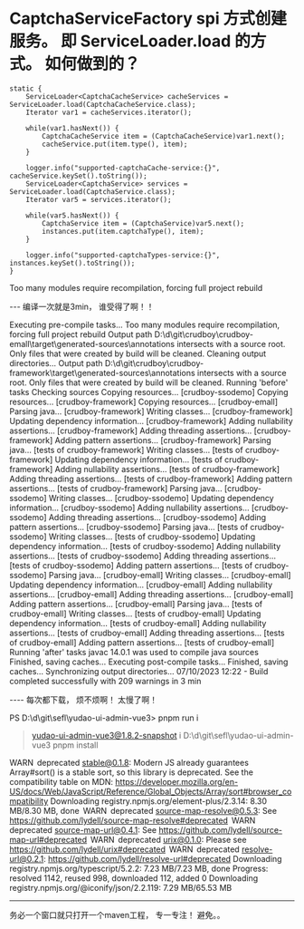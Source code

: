 # CaptchaServiceFactory spi 方式创建服务。 即 ServiceLoader.load 的方式。 如何做到的？ 
    static {
        ServiceLoader<CaptchaCacheService> cacheServices = ServiceLoader.load(CaptchaCacheService.class);
        Iterator var1 = cacheServices.iterator();

        while(var1.hasNext()) {
            CaptchaCacheService item = (CaptchaCacheService)var1.next();
            cacheService.put(item.type(), item);
        }

        logger.info("supported-captchaCache-service:{}", cacheService.keySet().toString());
        ServiceLoader<CaptchaService> services = ServiceLoader.load(CaptchaService.class);
        Iterator var5 = services.iterator();

        while(var5.hasNext()) {
            CaptchaService item = (CaptchaService)var5.next();
            instances.put(item.captchaType(), item);
        }

        logger.info("supported-captchaTypes-service:{}", instances.keySet().toString());
    }


Too many modules require recompilation, forcing full project rebuild


--- 编译一次就是3min， 谁受得了啊！！

Executing pre-compile tasks...
Too many modules require recompilation, forcing full project rebuild
Output path D:\d\git\crudboy\crudboy-emall\target\generated-sources\annotations intersects with a source root. Only files that were created by build will be cleaned.
Cleaning output directories…
Output path D:\d\git\crudboy\crudboy-framework\target\generated-sources\annotations intersects with a source root. Only files that were created by build will be cleaned.
Running 'before' tasks
Checking sources
Copying resources... [crudboy-ssodemo]
Copying resources... [crudboy-framework]
Copying resources... [crudboy-emall]
Parsing java… [crudboy-framework]
Writing classes… [crudboy-framework]
Updating dependency information… [crudboy-framework]
Adding nullability assertions… [crudboy-framework]
Adding threading assertions… [crudboy-framework]
Adding pattern assertions… [crudboy-framework]
Parsing java… [tests of crudboy-framework]
Writing classes… [tests of crudboy-framework]
Updating dependency information… [tests of crudboy-framework]
Adding nullability assertions… [tests of crudboy-framework]
Adding threading assertions… [tests of crudboy-framework]
Adding pattern assertions… [tests of crudboy-framework]
Parsing java… [crudboy-ssodemo]
Writing classes… [crudboy-ssodemo]
Updating dependency information… [crudboy-ssodemo]
Adding nullability assertions… [crudboy-ssodemo]
Adding threading assertions… [crudboy-ssodemo]
Adding pattern assertions… [crudboy-ssodemo]
Parsing java… [tests of crudboy-ssodemo]
Writing classes… [tests of crudboy-ssodemo]
Updating dependency information… [tests of crudboy-ssodemo]
Adding nullability assertions… [tests of crudboy-ssodemo]
Adding threading assertions… [tests of crudboy-ssodemo]
Adding pattern assertions… [tests of crudboy-ssodemo]
Parsing java… [crudboy-emall]
Writing classes… [crudboy-emall]
Updating dependency information… [crudboy-emall]
Adding nullability assertions… [crudboy-emall]
Adding threading assertions… [crudboy-emall]
Adding pattern assertions… [crudboy-emall]
Parsing java… [tests of crudboy-emall]
Writing classes… [tests of crudboy-emall]
Updating dependency information… [tests of crudboy-emall]
Adding nullability assertions… [tests of crudboy-emall]
Adding threading assertions… [tests of crudboy-emall]
Adding pattern assertions… [tests of crudboy-emall]
Running 'after' tasks
javac 14.0.1 was used to compile java sources
Finished, saving caches…
Executing post-compile tasks...
Finished, saving caches…
Synchronizing output directories...
07/10/2023 12:22 - Build completed successfully with 209 warnings in 3 min



---- 每次都下载， 烦不烦啊！ 太慢了啊！

PS D:\d\git\sefl\yudao-ui-admin-vue3> pnpm run i

> yudao-ui-admin-vue3@1.8.2-snapshot i D:\d\git\sefl\yudao-ui-admin-vue3
> pnpm install

WARN  deprecated stable@0.1.8: Modern JS already guarantees Array#sort() is a stable sort, so this library is deprecated. See the compatibility table on MDN: https://developer.mozilla.org/en-US/docs/Web/JavaScript/Reference/Global_Objects/Array/sort#browser_compatibility
Downloading registry.npmjs.org/element-plus/2.3.14: 8.30 MB/8.30 MB, done
 WARN  deprecated source-map-resolve@0.5.3: See https://github.com/lydell/source-map-resolve#deprecated
 WARN  deprecated source-map-url@0.4.1: See https://github.com/lydell/source-map-url#deprecated
 WARN  deprecated urix@0.1.0: Please see https://github.com/lydell/urix#deprecated
 WARN  deprecated resolve-url@0.2.1: https://github.com/lydell/resolve-url#deprecated
Downloading registry.npmjs.org/typescript/5.2.2: 7.23 MB/7.23 MB, done
Progress: resolved 1142, reused 998, downloaded 112, added 0
Downloading registry.npmjs.org/@iconify/json/2.2.119: 7.29 MB/65.53 MB


--- 
务必一个窗口就只打开一个maven工程， 专一专注！ 避免。。
